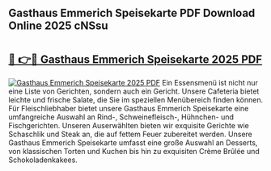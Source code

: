 ## Gasthaus Emmerich Speisekarte PDF Download Online 2025 cNSsu

# <h2><a href="http://gcbthh.nevu.top/?p=Gasthaus+Emmerich+Speisekarte">🔗 👉🔴 Gasthaus Emmerich Speisekarte 2025 PDF</a></h2>

[![Gasthaus Emmerich Speisekarte 2025 PDF](https://i.imgur.com/dBaPXMq.png)](http://gcbthh.nevu.top/?p=Gasthaus+Emmerich+Speisekarte)
Ein Essensmenü ist nicht nur eine Liste von Gerichten, sondern auch ein Gericht. Unsere Cafeteria bietet leichte und frische Salate, die Sie im speziellen Menübereich finden können. Für Fleischliebhaber bietet unsere Gasthaus Emmerich Speisekarte eine umfangreiche Auswahl an Rind-, Schweinefleisch-, Hühnchen- und Fischgerichten. Unseren Auserwählten bieten wir exquisite Gerichte wie Schaschlik und Steak an, die auf fettem Feuer zubereitet werden. Unsere Gasthaus Emmerich Speisekarte umfasst eine große Auswahl an Desserts, von klassischen Torten und Kuchen bis hin zu exquisiten Crème Brûlée und Schokoladenkakees.
